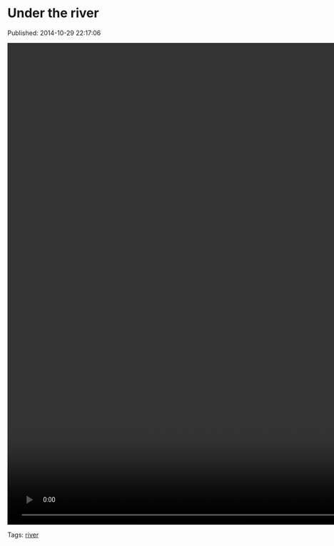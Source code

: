 
# Under the river

Published: 2014-10-29 22:17:06

<video controls="controls" autoplay="autoplay" src="101288164262.mp4" type="video/mp4" width="1920" height="1080"></video>

Tags: [river](tag-river.md)
